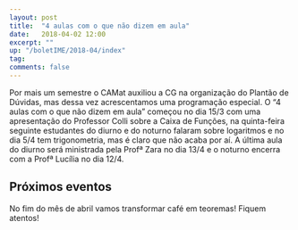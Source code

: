 ```yaml
---
layout: post
title:  "4 aulas com o que não dizem em aula"
date:   2018-04-02 12:00
excerpt: ""
up: "/boletIME/2018-04/index"
tag:
comments: false 
---
```


Por mais um semestre o CAMat auxiliou a CG na organização do Plantão de Dúvidas, mas dessa vez acrescentamos uma programação 
especial.  O “4 aulas com o que não dizem em aula” começou no dia 15/3 com uma apresentação do Professor Colli sobre a Caixa de 
Funções, na quinta-feira seguinte estudantes do diurno e do noturno falaram sobre logaritmos e no dia 5/4 tem trigonometria,
mas é claro que não acaba por aí. A última aula do diurno será ministrada pela Profª Zara no dia 13/4 e o noturno encerra com
a Profª Lucília no dia 12/4.

## Próximos eventos
No fim do mês de abril vamos transformar café em teoremas! Fiquem atentos!
